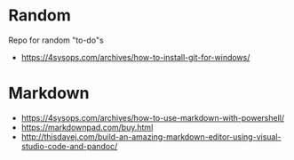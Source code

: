 # Random
Repo for random "to-do"s
* https://4sysops.com/archives/how-to-install-git-for-windows/

# Markdown
* https://4sysops.com/archives/how-to-use-markdown-with-powershell/
* https://markdownpad.com/buy.html
* http://thisdavej.com/build-an-amazing-markdown-editor-using-visual-studio-code-and-pandoc/
